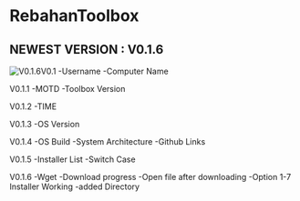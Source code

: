 <head>
<body>
<h1>RebahanToolbox</h1>
  <h2>NEWEST VERSION : V0.1.6</h2>
<img alt="V0.1.6" src="https://user-images.githubusercontent.com/52622790/84564389-6da7e300-ad8b-11ea-9d79-93e4188b9bc5.png"

V0.1 
-Username
-Computer Name 

V0.1.1
-MOTD
-Toolbox Version

V0.1.2
-TIME

V0.1.3
-OS Version

V0.1.4
-OS Build
-System Architecture
-Github Links

V0.1.5
-Installer List
-Switch Case

V0.1.6
-Wget
-Download progress
-Open file after downloading
-Option 1-7 Installer Working
-added Directory
</body>
</html>
